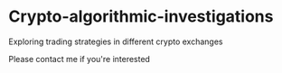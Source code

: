 # Crypto-algorithmic-investigations
Exploring trading strategies in different crypto exchanges

Please contact me if you're interested
